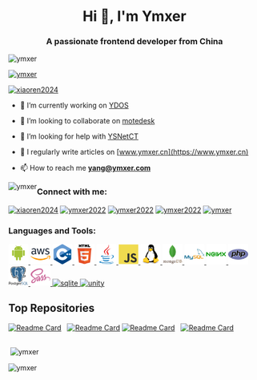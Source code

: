<h1 align="center">Hi 👋, I'm Ymxer</h1>
<h3 align="center">A passionate frontend developer from China</h3>

<p align="left"> <img src="https://komarev.com/ghpvc/?username=ymxer&label=Profile%20views&color=0e75b6&style=flat" alt="ymxer" /> </p>

<p align="left"> <a href="https://github.com/ryo-ma/github-profile-trophy"><img src="https://github-profile-trophy.vercel.app/?username=ymxer" alt="ymxer" /></a> </p>

<p align="left"> <a href="https://twitter.com/xiaoren2024" target="blank"><img src="https://img.shields.io/twitter/follow/xiaoren2024?logo=twitter&style=for-the-badge" alt="xiaoren2024" /></a> </p>

- 🔭 I’m currently working on [YDOS](https://github.com/Ymxer/YDOS)

- 👯 I’m looking to collaborate on [motedesk](https://github.com/Ymxer/motedesk)

- 🤝 I’m looking for help with [YSNetCT](https://github.com/Ymxer/YSNetCT)

- 📝 I regularly write articles on [www.ymxer.cn](https://www.ymxer.cn)

- 📫 How to reach me **yang@ymxer.com**

<p><img align="left" src="https://github-readme-stats.vercel.app/api/top-langs?username=ymxer&show_icons=true&layout=pie&locale=en&theme=swift" alt="ymxer" /></p>

<h3 align="left">Connect with me:</h3>
<p align="left">
<a href="https://twitter.com/xiaoren2024" target="blank"><img align="center" src="https://raw.githubusercontent.com/rahuldkjain/github-profile-readme-generator/master/src/images/icons/Social/twitter.svg" alt="xiaoren2024" height="30" width="40" /></a>
<a href="https://fb.com/ymxer2022" target="blank"><img align="center" src="https://raw.githubusercontent.com/rahuldkjain/github-profile-readme-generator/master/src/images/icons/Social/facebook.svg" alt="ymxer2022" height="30" width="40" /></a>
<a href="https://instagram.com/ymxer2022" target="blank"><img align="center" src="https://raw.githubusercontent.com/rahuldkjain/github-profile-readme-generator/master/src/images/icons/Social/instagram.svg" alt="ymxer2022" height="30" width="40" /></a>
<a href="https://www.youtube.com/@ymxer2022" target="blank"><img align="center" src="https://raw.githubusercontent.com/rahuldkjain/github-profile-readme-generator/master/src/images/icons/Social/youtube.svg" alt="ymxer2022" height="30" width="40" /></a>
<a href="https://discord.gg/ymxer" target="blank"><img align="center" src="https://raw.githubusercontent.com/rahuldkjain/github-profile-readme-generator/master/src/images/icons/Social/discord.svg" alt="ymxer" height="30" width="40" /></a>
</p>

<h3 align="left">Languages and Tools:</h3>
<p align="left"> <a href="https://developer.android.com" target="_blank" rel="noreferrer"> <img src="https://raw.githubusercontent.com/devicons/devicon/master/icons/android/android-original-wordmark.svg" alt="android" width="40" height="40"/> </a> <a href="https://aws.amazon.com" target="_blank" rel="noreferrer"> <img src="https://raw.githubusercontent.com/devicons/devicon/master/icons/amazonwebservices/amazonwebservices-original-wordmark.svg" alt="aws" width="40" height="40"/> </a> <a href="https://www.w3schools.com/cpp/" target="_blank" rel="noreferrer"> <img src="https://raw.githubusercontent.com/devicons/devicon/master/icons/cplusplus/cplusplus-original.svg" alt="cplusplus" width="40" height="40"/> </a> <a href="https://www.w3.org/html/" target="_blank" rel="noreferrer"> <img src="https://raw.githubusercontent.com/devicons/devicon/master/icons/html5/html5-original-wordmark.svg" alt="html5" width="40" height="40"/> </a> <a href="https://www.java.com" target="_blank" rel="noreferrer"> <img src="https://raw.githubusercontent.com/devicons/devicon/master/icons/java/java-original.svg" alt="java" width="40" height="40"/> </a> <a href="https://developer.mozilla.org/en-US/docs/Web/JavaScript" target="_blank" rel="noreferrer"> <img src="https://raw.githubusercontent.com/devicons/devicon/master/icons/javascript/javascript-original.svg" alt="javascript" width="40" height="40"/> </a> <a href="https://www.linux.org/" target="_blank" rel="noreferrer"> <img src="https://raw.githubusercontent.com/devicons/devicon/master/icons/linux/linux-original.svg" alt="linux" width="40" height="40"/> </a> <a href="https://www.mongodb.com/" target="_blank" rel="noreferrer"> <img src="https://raw.githubusercontent.com/devicons/devicon/master/icons/mongodb/mongodb-original-wordmark.svg" alt="mongodb" width="40" height="40"/> </a> <a href="https://www.mysql.com/" target="_blank" rel="noreferrer"> <img src="https://raw.githubusercontent.com/devicons/devicon/master/icons/mysql/mysql-original-wordmark.svg" alt="mysql" width="40" height="40"/> </a> <a href="https://www.nginx.com" target="_blank" rel="noreferrer"> <img src="https://raw.githubusercontent.com/devicons/devicon/master/icons/nginx/nginx-original.svg" alt="nginx" width="40" height="40"/> </a> <a href="https://www.php.net" target="_blank" rel="noreferrer"> <img src="https://raw.githubusercontent.com/devicons/devicon/master/icons/php/php-original.svg" alt="php" width="40" height="40"/> </a> <a href="https://www.postgresql.org" target="_blank" rel="noreferrer"> <img src="https://raw.githubusercontent.com/devicons/devicon/master/icons/postgresql/postgresql-original-wordmark.svg" alt="postgresql" width="40" height="40"/> </a> <a href="https://sass-lang.com" target="_blank" rel="noreferrer"> <img src="https://raw.githubusercontent.com/devicons/devicon/master/icons/sass/sass-original.svg" alt="sass" width="40" height="40"/> </a> <a href="https://www.sqlite.org/" target="_blank" rel="noreferrer"> <img src="https://www.vectorlogo.zone/logos/sqlite/sqlite-icon.svg" alt="sqlite" width="40" height="40"/> </a> <a href="https://unity.com/" target="_blank" rel="noreferrer"> <img src="https://www.vectorlogo.zone/logos/unity3d/unity3d-icon.svg" alt="unity" width="40" height="40"/> </a> </p>

## Top Repositories
[![Readme Card](https://github-readme-stats.vercel.app/api/pin/?username=ymxer&repo=ydos&theme=ambient_gradient)](https://github.com/Ymxer/YDOS)&nbsp;&nbsp;
[![Readme Card](https://github-readme-stats.vercel.app/api/pin/?username=ymxer&repo=BotFilter&theme=jolly)](https://github.com/Ymxer/BotFilter)
[![Readme Card](https://github-readme-stats.vercel.app/api/pin/?username=ymxer&repo=BotFilter&theme=jolly)](https://github.com/Ymxer/BotFilter)&nbsp;&nbsp;
[![Readme Card](https://github-readme-stats.vercel.app/api/pin/?username=ymxer&repo=BotFilter&theme=jolly)](https://github.com/Ymxer/BotFilter)
##

<p>&nbsp;<img align="center" src="https://github-readme-stats.vercel.app/api?username=ymxer&show_icons=true&locale=en&theme=buefy" alt="ymxer" /></p>

<p><img align="center" src="https://github-readme-streak-stats.herokuapp.com/?user=ymxer&theme=buefy" alt="ymxer" /></p>
